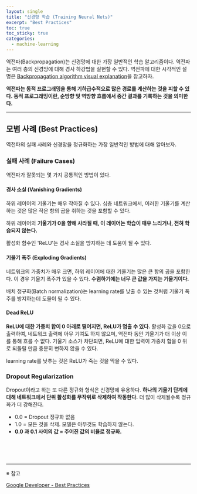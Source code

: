 ```yaml
---
layout: single
title: "신경망 학습 (Training Neural Nets)"
excerpt: "Best Practices"
toc: true
toc_sticky: true
categories:
  - machine-learning
---
```


역전파(Backpropagation)는 신경망에 대한 가장 일반적인 학습 알고리즘이다. 역전파는 여러 층의 신경망에 대해 경사 하강법을 실현할 수 있다. 역전파에 대한 시각적인 설명은 [Backpropagation algorithm visual explanation](https://developers-dot-devsite-v2-prod.appspot.com/machine-learning/crash-course/backprop-scroll)을 참고하자.

**역전파는 동적 프로그래밍을 통해 기하급수적으로 많은 경로를 계산하는 것을 피할 수 있다. 동적 프로그래밍이란, 순방향 및 역방향 흐름에서 중간 결과를 기록하는 것을 의미한다.**


---
## 모볌 사례 (Best Practices)

역전파의 실패 사례와 신경망을 정규화하는 가장 일반적인 방법에 대해 알아보자.


### 실패 사례 (Failure Cases)

역전파가 잘못되는 몇 가지 공통적인 방법이 있다.

#### 경사 소실 (Vanishing Gradients)

하위 레이어의 기울기는 매우 작아질 수 있다. 심층 네트워크에서, 이러한 기울기를 계산하는 것은 많은 작은 항의 곱을 취하는 것을 포함할 수 있다.

하위 레이어의 **기울기가 0을 향해 사라질 때, 이 레이어는 학습이 매우 느리거나, 전혀 학습되지 않는다.**

활성화 함수인 'ReLU'는 경사 소실을 방지하는 데 도움이 될 수 있다.


#### 기울기 폭주 (Exploding Gradients)

네트워크의 가중치가 매우 크면, 하위 레이어에 대한 기울기는 많은 큰 항의 곱을 포함한다. 이 경우 기울기 폭주가 있을 수 있다. **수렴하기에는 너무 큰 값을 가지는 기울기이다.**

배치 정규화(Batch normalization)는 learning rate를 낮출 수 있는 것처럼 기울기 폭주를 방지하는데 도울이 될 수 있다.


#### Dead ReLU

**ReLU에 대한 가중치 합이 0 아래로 떨어지면, ReLU가 멈출 수 있다.** 활성화 값을 0으로 출력하여, 네트워크 출력에 아무 기여도 하지 않으며, 역전파 동안 기울기가 더 이상 이를 통해 흐를 수 없다. 기울기 소스가 차단되면, ReLU에 대한 입력이 가중치 합을 0 위로 되돌릴 만큼 충분히 변하지 않을 수 있다.

learning rate를 낮추는 것은 ReLU가 죽는 것을 막을 수 있다.


### Dropout Regularization

Dropout이라고 하는 또 다른 정규화 형식은 신경망에 유용하다. **하나의 기울기 단계에 대해 네트워크에서 단위 활성화를 무작위로 삭제하여 작동한다.** 더 많이 삭제될수록 정규화가 더 강해진다.

- 0.0 = Dropout 정규화 없음
- 1.0 = 모든 것을 삭제. 모델은 아무것도 학습하지 않는다.
- **0.0 과 0.1 사이의 값 = 주어진 값의 비율로 정규화.**



<br>
<br>
<br>

---
※ 참고

[Google Developer - Best Practices](https://developers.google.com/machine-learning/crash-course/training-neural-networks/best-practices)<br>